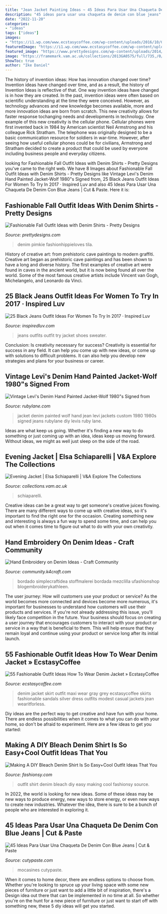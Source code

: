 ```yaml
---
title: "Jean Jacket Painting Ideas ~ 45 Ideas Para Usar Una Chaqueta De Denim Con Blue Jeans"
description: "45 ideas para usar una chaqueta de denim con blue jeans"
date: "2022-11-20"
categories:
- "ideas"
tags: ["ideas"]
images:
- "https://i1.wp.com/www.ecstasycoffee.com/wp-content/uploads/2016/10/Gray-maxi-skirt-denim-jacket.jpg?resize=280%2C589"
featuredImage: "https://i1.wp.com/www.ecstasycoffee.com/wp-content/uploads/2016/10/Gray-maxi-skirt-denim-jacket.jpg?resize=280%2C589"
featured_image: "https://www.prettydesigns.com/wp-content/uploads/2014/09/Trendy-Outfit-with-Denim-Shirt-for-Work.jpg"
image: "https://framemark.vam.ac.uk/collections/2013GA0575/full/735,/0/default.jpg"
ShowToc: true
author: "Ike Daniel"
---
```



The history of invention ideas: How has innovation changed over time?
Invention ideas have changed over time, and as a result, the history of Invention Ideas is reflective of that. One way invention ideas have changed is in how they are created.  In the past, invention ideas were often based on scientific understanding at the time they were conceived. However, as technology advances and new knowledge becomes available, more and more innovation ideas are born from scratch. This new creativity allows for faster response tochanging needs and developments in technology.
One example of this new creativity is the cellular phone. Cellular phones were first invented back in 1984 by American scientist Neil Armstrong and his colleague Rick Stratham. The telephone was originally designed to be a basic communication resource for soldiers in war-time. However, after seeing how useful cellular phones could be for civilians, Armstrong and Stratham decided to create a product that could be used by everyone including business people and everyday citizens.

	

		
looking for Fashionable Fall Outfit Ideas with Denim Shirts - Pretty Designs you've came to the right web. We have 8 Images about Fashionable Fall Outfit Ideas with Denim Shirts - Pretty Designs like Vintage Levi&#039;s Denim Hand Painted Jacket-Wolf 1980&quot;s Signed from, 25 Black Jeans Outfit Ideas For Women To Try In 2017 · Inspired Luv and also 45 Ideas Para Usar Una Chaqueta De Denim Con Blue Jeans | Cut &amp; Paste. Here it is:
		
    
## Fashionable Fall Outfit Ideas With Denim Shirts - Pretty Designs

<img loading=lazy src="https://www.prettydesigns.com/wp-content/uploads/2014/09/Trendy-Outfit-with-Denim-Shirt-for-Work.jpg" onerror="this.onerror=null;this.src='https://tse2.mm.bing.net/th?id=OIP.d0zB9pASOIIWkDmp9FJu7AHaK3&amp;pid=15.1';" alt="Fashionable Fall Outfit Ideas with Denim Shirts - Pretty Designs">

_Source: prettydesigns.com_

>denim pimkie fashionhippieloves tila. 

	

History of creative art: from prehistoric cave paintings to modern graffiti.
Creative art began as prehistoric cave paintings and has been shown to have a long and diverse history. The first examples of creative art were found in caves in the ancient world, but it is now being found all over the world. Some of the most famous creative artists include Vincent van Gogh, Michelangelo, and Leonardo da Vinci.

    
## 25 Black Jeans Outfit Ideas For Women To Try In 2017 · Inspired Luv

<img loading=lazy src="http://www.inspiredluv.com/wp-content/uploads/2016/12/Black-Jeans-Outfits-for-women.jpg" onerror="this.onerror=null;this.src='https://tse1.mm.bing.net/th?id=OIP.zfo3MZzyPTwu9z3uHw4HXgHaLG&amp;pid=15.1';" alt="25 Black Jeans Outfit Ideas For Women To Try In 2017 · Inspired Luv">

_Source: inspiredluv.com_

>jeans outfits outfit try jacket shoes sweater. 

	

Conclusion: Is creativity necessary for success?
Creativity is essential for success in any field. It can help you come up with new ideas, or come up with solutions to difficult problems. It can also help you develop new strategies and plans for your business or career.

    
## Vintage Levi&#039;s Denim Hand Painted Jacket-Wolf 1980&quot;s Signed From

<img loading=lazy src="https://cdn0.rubylane.com/shops/westcoastpickers/RL01375.1L.jpg" onerror="this.onerror=null;this.src='https://tse1.mm.bing.net/th?id=OIP.tmRxsMjB3Uf_gy_vIr9V2wHaJ4&amp;pid=15.1';" alt="Vintage Levi&#039;s Denim Hand Painted Jacket-Wolf 1980&quot;s Signed from">

_Source: rubylane.com_

>jacket denim painted wolf hand jean levi jackets custom 1980 1980s signed jeans rubylane diy levis ruby lane. 

	

Ideas are what keep us going. Whether it's finding a new way to do something or just coming up with an idea, ideas keep us moving forward. Without ideas, we might as well just sleep on the side of the road.

    
## Evening Jacket | Elsa Schiaparelli | V&amp;A Explore The Collections

<img loading=lazy src="https://framemark.vam.ac.uk/collections/2013GA0575/full/735,/0/default.jpg" onerror="this.onerror=null;this.src='https://tse1.mm.bing.net/th?id=OIP.OoduOVF8pGnQNnKAxpP6PAHaJ4&amp;pid=15.1';" alt="Evening Jacket | Elsa Schiaparelli | V&amp;A Explore The Collections">

_Source: collections.vam.ac.uk_

>schiaparelli. 

	

Creative ideas can be a great way to get someone's creative juices flowing. There are many different ways to come up with creative ideas, so it's important to find the right one for the occasion. Creating something new and interesting is always a fun way to spend some time, and can help you out when it comes time to figure out what to do with your own creativity.

    
## Hand Embroidery On Denim Ideas - Craft Community

<img loading=lazy src="https://community.k4craft.com/wp-content/uploads/2017/07/old-jeans-12.jpg" onerror="this.onerror=null;this.src='https://tse4.mm.bing.net/th?id=OIP.-X5TUv0_LR91AszyrTiy5gHaLh&amp;pid=15.1';" alt="Hand Embroidery on Denim Ideas - Craft Community">

_Source: community.k4craft.com_

>bordado simplecraftidea stoffmalerei bordada mezclilla ufashionshop blogembroiderykathleen. 

	

The user journey: How will customers use your product or service?
As the world becomes more connected and devices become more numerous, it's important for businesses to understand how customers will use their products and services. If you're not already addressing this issue, you'll likely face competition in the future.
Your business should focus on creating a user journey that encourages customers to interact with your product or service in a way that is beneficial to them. This will help ensure that they remain loyal and continue using your product or service long after its initial launch.

    
## 55 Fashionable Outfit Ideas How To Wear Denim Jacket » EcstasyCoffee

<img loading=lazy src="https://i1.wp.com/www.ecstasycoffee.com/wp-content/uploads/2016/10/Gray-maxi-skirt-denim-jacket.jpg?resize=280%2C589" onerror="this.onerror=null;this.src='https://tse2.mm.bing.net/th?id=OIP.MpK4cOJWDBgMYEeV-ZzxvwHaPl&amp;pid=15.1';" alt="55 Fashionable Outfit Ideas How To Wear Denim Jacket » EcstasyCoffee">

_Source: ecstasycoffee.com_

>denim jacket skirt outfit maxi wear gray grey ecstasycoffee skirts fashionable sandals silver dress outfits modest casual jackets jean wearitforless. 

	

Diy ideas are the perfect way to get creative and have fun with your home. There are endless possibilities when it comes to what you can do with your home, so don't be afraid to experiment. Here are a few ideas to get you started:

    
## Making A DIY Bleach Denim Shirt Is So Easy+Cool Outfit Ideas That You

<img loading=lazy src="http://fashionsy.com/wp-content/uploads/2017/05/Tie-Dyed-Denim-Shirt-Outfit.png" onerror="this.onerror=null;this.src='https://tse1.mm.bing.net/th?id=OIP.7YDcy2Ef3GhLr6h_PYzFLQHaLa&amp;pid=15.1';" alt="Making A DIY Bleach Denim Shirt Is So Easy+Cool Outfit Ideas That You">

_Source: fashionsy.com_

>outfit shirt denim bleach diy easy making cool fashionsy source. 

	

In 2022, the world is looking for new ideas. Some of these ideas may be new ways to produce energy, new ways to store energy, or even new ways to create new industries. Whatever the idea, there is sure to be a bunch of people who are interested in exploring it.

    
## 45 Ideas Para Usar Una Chaqueta De Denim Con Blue Jeans | Cut &amp; Paste

<img loading=lazy src="http://www.cutypaste.com/wp-content/uploads/2016/05/4480448__5091176.jpg" onerror="this.onerror=null;this.src='https://tse4.mm.bing.net/th?id=OIP.LUucdgi-oUoYEwvh8ePZAAHaKg&amp;pid=15.1';" alt="45 Ideas Para Usar Una Chaqueta De Denim Con Blue Jeans | Cut &amp; Paste">

_Source: cutypaste.com_

>mocasines cutypaste. 

	

When it comes to home decor, there are endless options to choose from. Whether you're looking to spruce up your living space with some new pieces of furniture or just want to add a little bit of inspiration, there's a Design idea out there that can be implemented in no time at all. So whether you're on the hunt for a new piece of furniture or just want to start off with something new, these 5 diy ideas will get you started.

